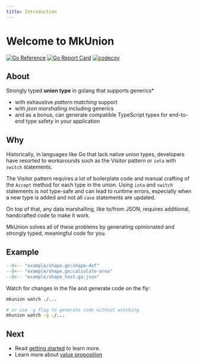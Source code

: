 ```yaml
---
title: Introduction
---
```


# Welcome to MkUnion
[![Go Reference](https://pkg.go.dev/badge/github.com/widmogrod/mkunion.svg)](https://pkg.go.dev/github.com/widmogrod/mkunion)
[![Go Report Card](https://goreportcard.com/badge/github.com/widmogrod/mkunion)](https://goreportcard.com/report/github.com/widmogrod/mkunion)
[![codecov](https://codecov.io/gh/widmogrod/mkunion/branch/main/graph/badge.svg?token=3Z3Z3Z3Z3Z)](https://codecov.io/gh/widmogrod/mkunion)


## About
Strongly typed **union type** in golang that supports generics*

* with exhaustive _pattern matching_ support
* with _json marshalling_ including generics
* and as a bonus, can generate compatible TypeScript types for end-to-end type safety in your application

## Why
Historically, in languages like Go that lack native union types, developers have resorted to workarounds such as the Visitor pattern or `iota` with `switch` statements.

The Visitor pattern requires a lot of boilerplate code and manual crafting of the `Accept` method for each type in the union.
Using `iota` and `switch` statements is not type-safe and can lead to runtime errors, especially when a new type is added and not all `case` statements are updated.

On top of that, any data marshalling, like to/from JSON, requires additional, handcrafted code to make it work.

MkUnion solves all of these problems by generating opinionated and strongly typed, meaningful code for you.

## Example

```go title="example/shape.go"
--8<-- "example/shape.go:shape-def"
--8<-- "example/shape.go:calculate-area"
--8<-- "example/shape_test.go:json"
```

Watch for changes in the file and generate code on the fly:
```sh
mkunion watch ./...

# or use -g flag to generate code without watching
mkunion watch -g ./...
```

## Next

- Read [getting started](./getting_started.md) to learn more.
- Learn more about [value proposition](./value_proposition.md)